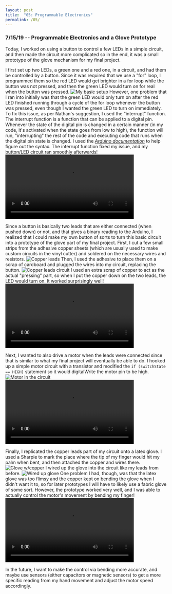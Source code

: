 ```yaml
---
layout: post
title:  "05: Programmable Electronics"
permalink: /05/
---
```


### 7/15/19 -- Programmable Electronics and a Glove Prototype

Today, I worked on using a button to control a few LEDs in a simple circuit, and then made the circuit more complicated so in the end, it was a small prototype of the glove mechanism for my final project.

I first set up two LEDs, a green one and a red one, in a circuit, and had them be controlled by a button. Since it was required that we use a "for" loop, I programmed them so the red LED would get brighter in a for loop while the button was not pressed, and then the green LED would turn on for real when the button was pressed. ![My basic setup](basic_circuit.png) However, one problem that I ran into initially was that the green LED would only turn on after the red LED finished running through a cycle of the for loop whenever the button was pressed, even though I wanted the green LED to turn on immediately. To fix this issue, as per Nathan's suggestion, I used the "interrupt" function. The interrupt function is a function that can be applied to a digital pin. Whenever the state of the digital pin is changed in a certain manner (in my code, it's activated when the state goes from low to high), the function will run, "interrupting" the rest of the code and executing code that runs when the digital pin state is changed. I used the _[Arduino documentation](https://www.arduino.cc/reference/en/language/functions/external-interrupts/attachinterrupt/)_ to help figure out the syntax. The interrupt function fixed my issue, and my button/LED circuit ran smoothly afterwards! <video width="400" controls>
	<source src="basic_circuit_video.mp4" type="video/mp4">
</video>

Since a button is basically two leads that are either connected (when pushed down) or not, and that gives a binary reading to the Arduino, I realized that I could make my own button of sorts to turn this basic circuit into a prototype of the glove part of my final project. First, I cut a few small strips from the adhesive copper sheets (which are usually used to make custom circuits in the vinyl cutter) and soldered on the necessary wires and resistors. ![Copper leads](copper_leads.png) Then, I used the adhesive to place them on a scrap of cardboard and plugged the wires into my circuit, replacing the button. ![Copper leads circuit](copper_leads_circuit.png) I used an extra scrap of copper to act as the actual "pressing" part, so when I put the copper down on the two leads, the LED would turn on. It worked surprisingly well! 
<video width="400" controls>
	<source src="copper_leads_video.mp4" type="video/mp4">
</video>

Next, I wanted to also drive a motor when the leads were connected since that is similar to what my final project will eventually be able to do. I hooked up a simple motor circuit with a transistor and modified the `if (switchState == HIGH)` statement so it would digitalWrite the motor pin to be high. ![Motor in the circuit](motor_leads_circuit.png) 
<video width="400" controls>
	<source src="leads_motor.mp4" type="video/mp4">
</video>

Finally, I replicated the copper leads part of my circuit onto a latex glove. I used a Sharpie to mark the place where the tip of my finger would hit my palm when bent, and then attached the copper and wires there. ![Glove w/copper](glove_top_view.png) I wired up the glove into the circuit like my leads from before. ![Wired up glove](glove_circuit_wired.png) One problem I had, though, was that the latex glove was too flimsy and the copper kept on bending the glove when I didn't want it to, so for later prototypes I will have to likely use a fabric glove of some sort. However, the prototype worked very well, and I was able to actually control the motor's movement by bending my finger! 
<video width="400" controls>
	<source src="glove_circuit.mp4" type="video/mp4">
</video>

In the future, I want to make the control via bending more accurate, and maybe use sensors (either capacitors or magnetic sensors) to get a more specific reading from my hand movement and adjust the motor speed accordingly.